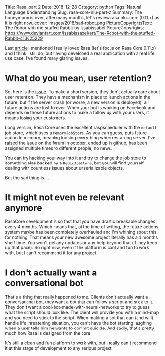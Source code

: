 Title:  Rasa, part 2
Date: 2018-12-28
Category: python
Tags: Natural Language Understanding
Slug: rasa-core-nlu-part-2
Summary: The honeymoon is over, after many months, let's review rasa nlu+core (0.11.x) as it is right now.
cover: images/2018/sad-robot.png
PictureCopyrightsText: The Robot with the stuffed Rabbit by issabissabel
PictureCopyrights: https://www.deviantart.com/issabissabel/art/The-Robot-with-the-stuffed-Rabbit-413625229

Last [article]({filename}/articles/2018/rasa.md) I mentioned I really loved Rasa (let's focus on Rasa Core 0.11.x) and I think I still do, but having developed a real application with a real life use case, I've found many glaring issues.

What do you mean, user retention?
=================================

So, here is the [issue](https://github.com/RasaHQ/rasa_core/issues/1306). To make a short version, they don't actually care about user retention. They have a mechanism in place to launch actions in the future, but if the server crash (or worse, a new version is deployed), all future actions are lost forever. When your bot is working on Facebook and depends on those future actions to make a follow up with your users, it means losing your customers.

Long version, Rasa Core uses the excellent raspscheduler with the `default` job store, which uses a `MemoryJobStore`. As you can guess, puts future action in memory, meaning loosing everything when restarting server. I've raised the issue on the forum in october, ended up in github, has been assigned multiple times to different people, no news.

You can try hacking your way into it and try to change the job store to something else backed by a `RedisJobStore`, but you will find yourself dealing with countless issues about unserializable objects.

But the sad thing is....

It might not even be relevant anymore
=====================================

RasaCore development is so fast that you have drastic breakable changes every 4 months. Which means that, at the time of writing, the future actions system maybe has been completely overhauled and I'm whining about this for nothing. That means your new awesome project literally has a 4 months shelf time. You won't get any updates or any help beyond that (if they keep up that pace). So right now, even if the platform is cool and fun to work with, but I can't recommend it for any project.

I don't actually want a conversational bot
==========================================

That's a thing that really happened to me. Clients don't actually want a conversational bot, they want a bot that can follow a script and stick to it. They don't want a cool-bot-made-with-neural-networks to try to guess what the script should look like. The client will provide you with a mind-map and you need to stick to the script. When making a bot that can (and will) handle life threatening situation, you can't have the bot starting laughing when a user tells him he wants to commit suicide. And sadly, that's pretty much how Rasa is designed from the core. 

It's still a clean and fun platform to work with, but I really can't recommend it at this stage of development to any serious project.
